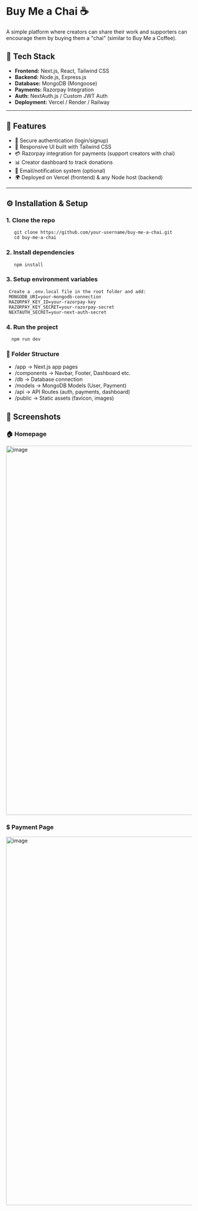 # Buy Me a Chai ☕

A simple platform where creators can share their work and supporters can encourage them by buying them a "chai" (similar to Buy Me a Coffee).  

## 🚀 Tech Stack
- **Frontend:** Next.js, React, Tailwind CSS  
- **Backend:** Node.js, Express.js  
- **Database:** MongoDB (Mongoose)  
- **Payments:** Razorpay Integration  
- **Auth:** NextAuth.js / Custom JWT Auth  
- **Deployment:** Vercel / Render / Railway  

---

## 📌 Features
- 🔑 Secure authentication (login/signup)  
- 🎨 Responsive UI built with Tailwind CSS  
- 💳 Razorpay integration for payments (support creators with chai)  
- 📊 Creator dashboard to track donations  
- 📨 Email/notification system (optional)  
- 🌍 Deployed on Vercel (frontend) & any Node host (backend)  

---

## ⚙️ Installation & Setup  

### 1. Clone the repo
       git clone https://github.com/your-username/buy-me-a-chai.git
       cd buy-me-a-chai
### 2. Install dependencies
       npm install
### 3. Setup environment variables
     Create a .env.local file in the root folder and add:
     MONGODB_URI=your-mongodb-connection
     RAZORPAY_KEY_ID=your-razorpay-key
     RAZORPAY_KEY_SECRET=your-razorpay-secret
     NEXTAUTH_SECRET=your-next-auth-secret
### 4. Run the project
      npm run dev
### 📂 Folder Structure

- /app            -> Next.js app pages
- /components     -> Navbar, Footer, Dashboard etc.
- /db            -> Database connection
- /models        -> MongoDB Models (User, Payment)
- /api           -> API Routes (auth, payments, dashboard)
- /public        -> Static assets (favicon, images)

## 📸 Screenshots  

### 🏠 Homepage  
<img width="1885" height="1002" alt="image" src="https://github.com/user-attachments/assets/3366aaff-9b47-4e05-8513-694d927b55de" />


### $ Payment Page  
 <img width="1893" height="1000" alt="image" src="https://github.com/user-attachments/assets/c6b03eaf-0cfc-4aef-ac63-3393ae6f8dde" />


